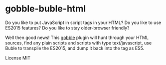 # gobble-buble-html

Do you like to put JavaScript in script tags in your HTML? Do you like to use ES2015 features? Do you like to stay older-browser friendly?

Well then good news! This [gobble](http://github.com/gobblejs/gobble) plugin will hunt through your HTML sources, find any plain scripts and scripts with type text/javascript, use Buble to transpile the ES2015, and dump it back into the tag as ES5.

License MIT
